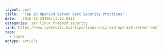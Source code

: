 ```yaml
---
layout: post 
title:  "Top 20 OpenSSH Server Best Security Practices" 
date:   2016-11-24T06:11:12.841Z 
categories: ssh linux freebsd security 
link: https://www.cyberciti.biz/tips/linux-unix-bsd-openssh-server-best-practices.html 
tags:
  - links
ogtype: article 
---
```


